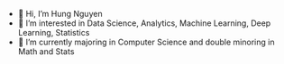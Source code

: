 - 👋 Hi, I’m Hung Nguyen
- 👀 I’m interested in Data Science, Analytics, Machine Learning, Deep Learning, Statistics
- 🌱 I’m currently majoring in Computer Science and double minoring in Math and Stats

<!---
hungiee/hungiee is a ✨ special ✨ repository because its `README.md` (this file) appears on your GitHub profile.
You can click the Preview link to take a look at your changes.
--->
